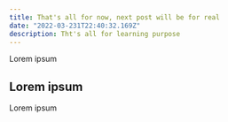 ```yaml
---
title: That's all for now, next post will be for real
date: "2022-03-231T22:40:32.169Z"
description: Tht's all for learning purpose
---
```


Lorem ipsum

## Lorem ipsum

Lorem ipsum